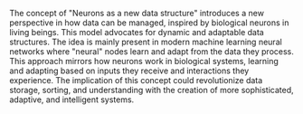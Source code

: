 The concept of "Neurons as a new data structure" introduces a new perspective in how data can be managed, inspired by biological neurons in living beings. This model advocates for dynamic and adaptable data structures. The idea is mainly present in modern machine learning neural networks where "neural" nodes learn and adapt from the data they process. This approach mirrors how neurons work in biological systems, learning and adapting based on inputs they receive and interactions they experience. The implication of this concept could revolutionize data storage, sorting, and understanding with the creation of more sophisticated, adaptive, and intelligent systems.
